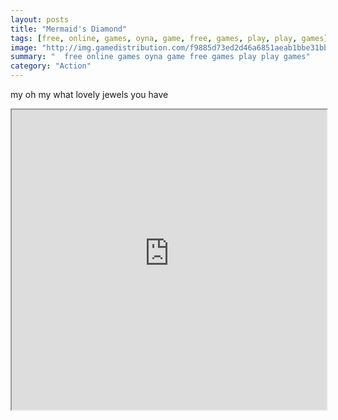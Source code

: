 ```yaml
---
layout: posts
title: "Mermaid's Diamond"
tags: [free, online, games, oyna, game, free, games, play, play, games]
image: "http://img.gamedistribution.com/f9885d73ed2d46a6851aeab1bbe31bbb.jpg"
summary: "  free online games oyna game free games play play games"
category: "Action"
---
```


my oh my what lovely jewels you have

<iframe width="100%" height="480px;" src="http://flash.gamedistribution.com?game=f9885d73ed2d46a6851aeab1bbe31bbb"></iframe>